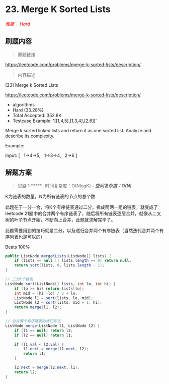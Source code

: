 # 23. Merge K Sorted Lists

*<font color=red>难度： Hard</font>*

## 刷题内容

> 原题链接

https://leetcode.com/problems/merge-k-sorted-lists/description/

> 内容描述

[23] Merge k Sorted Lists

https://leetcode.com/problems/merge-k-sorted-lists/description/

* algorithms
* Hard (33.28%)
* Total Accepted:    352.8K
* Testcase Example:  '[[1,4,5],[1,3,4],[2,6]]'

Merge k sorted linked lists and return it as one sorted list. Analyze and describe its complexity.

Example:


Input:
[
  1->4->5,
  1->3->4,
  2->6
]

## 解题方案

> 思路 1
*****- 时间复杂度：O(NlogK) *****- 空间复杂度：O(N)*****

K为链表的数量，N为所有链表的节点的总个数

此题在于一分一合，将K个有序链表通过二分，拆成两两一组的链表，就变成了leetcode  21题中的合并两个有序链表了，随后将所有链表逐层合并，就像从二叉树的叶子节点开始，不断向上合并，此题就求解完毕了。

此题需要用到的技巧就是二分，以及递归合并两个有序链表（当然迭代合并两个有序列表也是可以的）

Beats 100%

```java
public ListNode mergeKLists(ListNode[] lists) {
    if (lists == null || lists.length == 0) return null;
    return sort(lists, 0, lists.length - 1);
}

// 二分K个链表
ListNode sort(ListNode[] lists, int lo, int hi) {
    if (lo >= hi) return lists[lo];
    int mid = (hi -lo) / 2 + lo;
    ListNode l1 = sort(lists, lo, mid);
    ListNode l2 = sort(lists, mid + 1, hi);
    return merge(l1, l2);
}

// 合并两个有序链表的递归写法
ListNode merge(ListNode l1, ListNode l2) {
    if (l1 == null) return l2;
    if (l2 == null) return l1;

    if (l1.val < l2.val) {
        l1.next = merge(l1.next, l2);
        return l1;
    }

    l2.next = merge(l2.next, l1);
    return l2;
}

```
